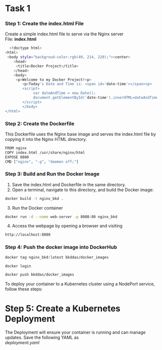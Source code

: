 
# Task 1

### Step 1: Create the index.html File
Create a simple index.html file to serve via the Nginx server\
File: **index.html**




```bash
  <!doctype html>
<html>
 <body style="backgroud-color:rgb(49, 214, 220);"><center>
    <head>
     <title>Docker Project</title>
    </head>
    <body>
     <p>Welcome to my Docker Project!<p>
        <p>Today's Date and Time is: <span id='date-time'></span><p>
        <script>
             var dateAndTime = new Date();
             document.getElementById('date-time').innerHTML=dateAndTime.toLocaleString();
        </script>
        </body>
</html>

```
### Step 2: Create the Dockerfile
This Dockerfile uses the Nginx base image and serves the index.html file by copying it into the Nginx HTML directory.

```bash
FROM nginx
COPY index.html /usr/share/nginx/html
EXPOSE 8080
CMD ["nginx", "-g", "daemon off;"]

```
### Step 3: Build and Run the Docker Image
1. Save the index.html and Dockerfile in the same directory.
2. Open a terminal, navigate to this directory, and build the Docker image:

```bash
docker build -t nginx_bkd .
```
3. Run the Docker container

```bash
docker run -d --name web-server -p 8080:80 nginx_bkd
```
4. Access the webpage by opening a browser and visiting

```bash
http://localhost:8080
```
### Step 4: Push the docker image into DockerHub

```bash
docker tag nginx_bkd:latest bkddas/docker_images

docker login

docker push bkddas/docker_images
```

To deploy your container to a Kubernetes cluster using a NodePort service, follow these steps:
# Step 5: Create a Kubernetes Deployment

The Deployment will ensure your container is running and can manage updates. Save the following YAML as\
*deployment.yaml*













